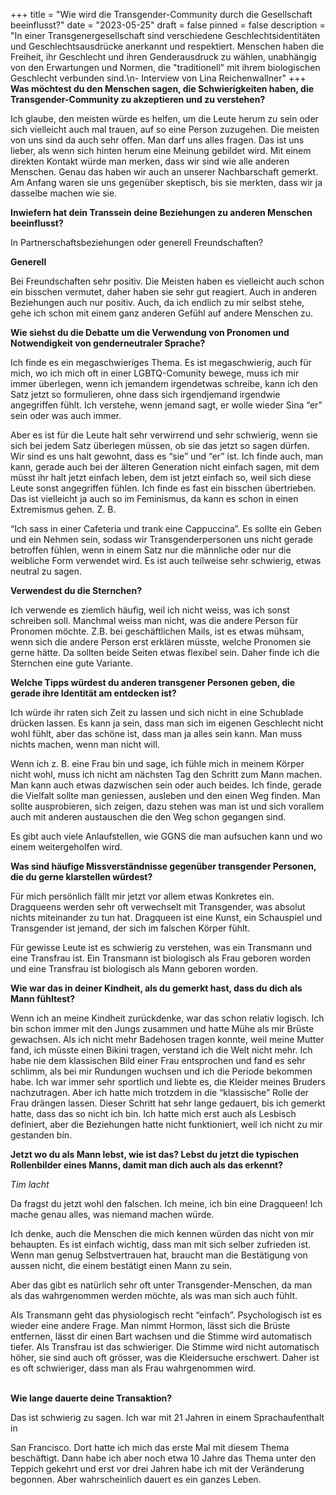 +++
title = "Wie wird die Transgender-Community durch die Gesellschaft beeinflusst?"
date = "2023-05-25"
draft = false
pinned = false
description = "In einer Transgenergesellschaft sind verschiedene Geschlechtsidentitäten und Geschlechtsausdrücke anerkannt und respektiert. Menschen haben die Freiheit, ihr Geschlecht und ihren Genderausdruck zu wählen, unabhängig von den Erwartungen und Normen, die \"traditionell\" mit ihrem biologischen Geschlecht verbunden sind.\n- Interview von Lina Reichenwallner"
+++
**Was möchtest du den Menschen sagen, die Schwierigkeiten haben, die Transgender-Community zu akzeptieren und zu verstehen?**

Ich glaube, den meisten würde es helfen, um die Leute herum zu sein oder sich vielleicht auch mal trauen, auf so eine Person zuzugehen. Die meisten von uns sind da auch sehr offen. Man darf uns alles fragen. Das ist uns lieber, als wenn sich hinten herum eine Meinung gebildet wird. Mit einem direkten Kontakt würde man merken, dass wir sind wie alle anderen Menschen. Genau das haben wir auch an unserer Nachbarschaft gemerkt. Am Anfang waren sie uns gegenüber skeptisch, bis sie merkten, dass wir ja dasselbe machen wie sie.



**Inwiefern hat dein Transsein deine Beziehungen zu anderen Menschen beeinflusst?**

In Partnerschaftsbeziehungen oder generell Freundschaften?

**Generell**

Bei Freundschaften sehr positiv. Die Meisten haben es vielleicht auch schon ein bisschen vermutet, daher haben sie sehr gut reagiert. Auch in anderen Beziehungen auch nur positiv. Auch, da ich endlich zu mir selbst stehe, gehe ich schon mit einem ganz anderen Gefühl auf andere Menschen zu.



**Wie siehst du die Debatte um die Verwendung von Pronomen und Notwendigkeit von genderneutraler Sprache?**

Ich finde es ein megaschwieriges Thema. Es ist megaschwierig, auch für mich, wo ich mich oft in einer LGBTQ-Comunity bewege, muss ich mir immer überlegen, wenn ich jemandem irgendetwas schreibe, kann ich den Satz jetzt so formulieren, ohne dass sich irgendjemand irgendwie angegriffen fühlt. Ich verstehe, wenn jemand sagt, er wolle wieder Sina “er” sein oder was auch immer.

Aber es ist für die Leute halt sehr verwirrend und sehr schwierig, wenn sie sich bei jedem Satz überlegen müssen, ob sie das jetzt so sagen dürfen. Wir sind es uns halt gewohnt, dass es “sie” und “er” ist. Ich finde auch, man kann, gerade auch bei der älteren Generation nicht einfach sagen, mit dem müsst ihr halt jetzt einfach leben, dem ist jetzt einfach so, weil sich diese Leute sonst angegriffen fühlen. Ich finde es fast ein bisschen übertrieben. Das ist vielleicht ja auch so im Feminismus, da kann es schon in einen Extremismus gehen. Z. B.

“Ich sass in einer Cafeteria und trank eine Cappuccina”. Es sollte ein Geben und ein Nehmen sein, sodass wir Transgenderpersonen uns nicht gerade betroffen fühlen, wenn in einem Satz nur die männliche oder nur die weibliche Form verwendet wird. Es ist auch teilweise sehr schwierig, etwas neutral zu sagen.



**Verwendest du die Sternchen?** 

Ich verwende es ziemlich häufig, weil ich nicht weiss, was ich sonst schreiben soll. Manchmal weiss man nicht, was die andere Person für Pronomen möchte. Z.B. bei geschäftlichen Mails, ist es etwas mühsam, wenn sich die andere Person erst erklären müsste, welche Pronomen sie gerne hätte. Da sollten beide Seiten etwas flexibel sein. Daher finde ich die Sternchen eine gute Variante.



**Welche Tipps würdest du anderen transgener Personen geben, die gerade ihre Identität am entdecken ist?**

Ich würde ihr raten sich Zeit zu lassen und sich nicht in eine Schublade drücken lassen. Es kann ja sein, dass man sich im eigenen Geschlecht nicht wohl fühlt, aber das schöne ist, dass man ja alles sein kann. Man muss nichts machen, wenn man nicht will.

Wenn ich z. B. eine Frau bin und sage, ich fühle mich in meinem Körper nicht wohl, muss ich nicht am nächsten Tag den Schritt zum Mann machen. Man kann auch etwas dazwischen sein oder auch beides. Ich finde, gerade die Vielfalt sollte man geniessen, ausleben und den einen Weg finden. Man sollte ausprobieren, sich zeigen, dazu stehen was man ist und sich vorallem auch mit anderen austauschen die den Weg schon gegangen sind.

Es gibt auch viele Anlaufstellen, wie GGNS die man aufsuchen kann und wo einem weitergeholfen wird.



**Was sind häufige Missverständnisse gegenüber transgender Personen, die du gerne klarstellen würdest?**

Für mich persönlich fällt mir jetzt vor allem etwas Konkretes ein. Dragqueens werden sehr oft verwechselt mit Transgender, was absolut nichts miteinander zu tun hat. Dragqueen ist eine Kunst, ein Schauspiel und Transgender ist jemand, der sich im falschen Körper fühlt.

Für gewisse Leute ist es schwierig zu verstehen, was ein Transmann und eine Transfrau ist. Ein Transmann ist biologisch als Frau geboren worden und eine Transfrau ist biologisch als Mann geboren worden.



**Wie war das in deiner Kindheit, als du gemerkt hast, dass du dich als Mann fühltest?**

Wenn ich an meine Kindheit zurückdenke, war das schon relativ logisch. Ich bin schon immer mit den Jungs zusammen und hatte Mühe als mir Brüste gewachsen. Als ich nicht mehr Badehosen tragen konnte, weil meine Mutter fand, ich müsste einen Bikini tragen, verstand ich die Welt nicht mehr. Ich habe nie dem klassischen Bild einer Frau entsprochen und fand es sehr schlimm, als bei mir Rundungen wuchsen und ich die Periode bekommen habe. Ich war immer sehr sportlich und liebte es, die Kleider meines Bruders nachzutragen. Aber ich hatte mich trotzdem in die “klassische” Rolle der Frau drängen lassen. Dieser Schritt hat sehr lange gedauert, bis ich gemerkt hatte, dass das so nicht ich bin. Ich hatte mich erst auch als Lesbisch definiert, aber die Beziehungen hatte nicht funktioniert, weil ich nicht zu mir gestanden bin.



**Jetzt wo du als Mann lebst, wie ist das? Lebst du jetzt die typischen Rollenbilder eines Manns, damit man dich auch als das erkennt?**

*Tim lacht*

Da fragst du jetzt wohl den falschen. Ich meine, ich bin eine Dragqueen! Ich mache genau alles, was niemand machen würde.

Ich denke, auch die Menschen die mich kennen würden das nicht von mir behaupten. Es ist einfach wichtig, dass man mit sich selber zufrieden ist. Wenn man genug Selbstvertrauen hat, braucht man die Bestätigung von aussen nicht, die einem bestätigt einen Mann zu sein.

Aber das gibt es natürlich sehr oft unter Transgender-Menschen, da man als das wahrgenommen werden möchte, als was man sich auch fühlt.

Als Transmann geht das physiologisch recht “einfach”. Psychologisch ist es wieder eine andere Frage. Man nimmt Hormon, lässt sich die Brüste entfernen, lässt dir einen Bart wachsen und die Stimme wird automatisch tiefer. Als Transfrau ist das schwieriger. Die Stimme wird nicht automatisch höher, sie sind auch oft grösser, was die Kleidersuche erschwert. Daher ist es oft schwieriger, dass man als Frau wahrgenommen wird.

\
**Wie lange dauerte deine Transaktion?**

Das ist schwierig zu sagen. Ich war mit 21 Jahren in einem Sprachaufenthalt in

San Francisco. Dort hatte ich mich das erste Mal mit diesem Thema beschäftigt. Dann habe ich aber noch etwa 10 Jahre das Thema unter den Teppich gekehrt und erst vor drei Jahren habe ich mit der Veränderung begonnen. Aber wahrscheinlich dauert es ein ganzes Leben.